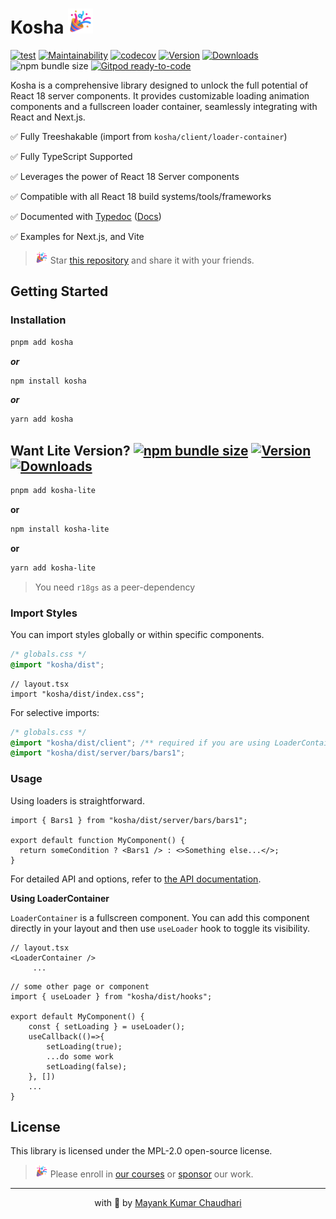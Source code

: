 # Kosha <img src="https://raw.githubusercontent.com/mayank1513/mayank1513/main/popper.png" style="height: 40px"/>

[![test](https://github.com/react18-tools/kosha/actions/workflows/test.yml/badge.svg)](https://github.com/react18-tools/kosha/actions/workflows/test.yml) [![Maintainability](https://api.codeclimate.com/v1/badges/aa896ec14c570f3bb274/maintainability)](https://codeclimate.com/github/react18-tools/kosha/maintainability) [![codecov](https://codecov.io/gh/react18-tools/kosha/graph/badge.svg)](https://codecov.io/gh/react18-tools/kosha) [![Version](https://img.shields.io/npm/v/kosha.svg?colorB=green)](https://www.npmjs.com/package/kosha) [![Downloads](https://img.jsdelivr.com/img.shields.io/npm/d18m/kosha.svg)](https://www.npmjs.com/package/kosha) ![npm bundle size](https://img.shields.io/bundlephobia/minzip/kosha) [![Gitpod ready-to-code](https://img.shields.io/badge/Gitpod-ready--to--code-blue?logo=gitpod)](https://gitpod.io/from-referrer/)

Kosha is a comprehensive library designed to unlock the full potential of React 18 server components. It provides customizable loading animation components and a fullscreen loader container, seamlessly integrating with React and Next.js.

✅ Fully Treeshakable (import from `kosha/client/loader-container`)

✅ Fully TypeScript Supported

✅ Leverages the power of React 18 Server components

✅ Compatible with all React 18 build systems/tools/frameworks

✅ Documented with [Typedoc](https://react18-tools.github.io/kosha) ([Docs](https://react18-tools.github.io/kosha))

✅ Examples for Next.js, and Vite

> <img src="https://raw.githubusercontent.com/mayank1513/mayank1513/main/popper.png" style="height: 20px"/> Star [this repository](https://github.com/react18-tools/kosha) and share it with your friends.

## Getting Started

### Installation

```bash
pnpm add kosha
```

**_or_**

```bash
npm install kosha
```

**_or_**

```bash
yarn add kosha
```

## Want Lite Version? [![npm bundle size](https://img.shields.io/bundlephobia/minzip/kosha-lite)](https://www.npmjs.com/package/kosha-lite) [![Version](https://img.shields.io/npm/v/kosha-lite.svg?colorB=green)](https://www.npmjs.com/package/kosha-lite) [![Downloads](https://img.jsdelivr.com/img.shields.io/npm/d18m/kosha-lite.svg)](https://www.npmjs.com/package/kosha-lite)

```bash
pnpm add kosha-lite
```

**or**

```bash
npm install kosha-lite
```

**or**

```bash
yarn add kosha-lite
```

> You need `r18gs` as a peer-dependency

### Import Styles

You can import styles globally or within specific components.

```css
/* globals.css */
@import "kosha/dist";
```

```tsx
// layout.tsx
import "kosha/dist/index.css";
```

For selective imports:

```css
/* globals.css */
@import "kosha/dist/client"; /** required if you are using LoaderContainer */
@import "kosha/dist/server/bars/bars1";
```

### Usage

Using loaders is straightforward.

```tsx
import { Bars1 } from "kosha/dist/server/bars/bars1";

export default function MyComponent() {
  return someCondition ? <Bars1 /> : <>Something else...</>;
}
```

For detailed API and options, refer to [the API documentation](https://react18-tools.github.io/kosha).

**Using LoaderContainer**

`LoaderContainer` is a fullscreen component. You can add this component directly in your layout and then use `useLoader` hook to toggle its visibility.

```tsx
// layout.tsx
<LoaderContainer />
	 ...
```

```tsx
// some other page or component
import { useLoader } from "kosha/dist/hooks";

export default MyComponent() {
	const { setLoading } = useLoader();
	useCallback(()=>{
		setLoading(true);
		...do some work
		setLoading(false);
	}, [])
	...
}
```

## License

This library is licensed under the MPL-2.0 open-source license.



> <img src="https://raw.githubusercontent.com/mayank1513/mayank1513/main/popper.png" style="height: 20px"/> Please enroll in [our courses](https://mayank-chaudhari.vercel.app/courses) or [sponsor](https://github.com/sponsors/mayank1513) our work.

<hr />

<p align="center" style="text-align:center">with 💖 by <a href="https://mayank-chaudhari.vercel.app" target="_blank">Mayank Kumar Chaudhari</a></p>
